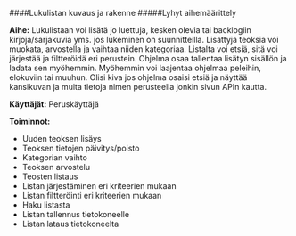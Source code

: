 ####Lukulistan kuvaus ja rakenne
#####Lyhyt aihemäärittely

**Aihe:** Lukulistaan voi lisätä jo luettuja, kesken olevia tai backlogiin kirjoja/sarjakuvia yms. jos lukeminen on suunnitteilla. Lisättyjä teoksia voi muokata, arvostella ja vaihtaa niiden kategoriaa. Listalta voi etsiä, sitä voi järjestää ja filtteröidä eri perustein. Ohjelma osaa tallentaa lisätyn sisällön ja ladata sen myöhemmin. Myöhemmin voi laajentaa ohjelmaa peleihin, elokuviin tai muuhun. Olisi kiva jos ohjelma osaisi etsiä ja näyttää kansikuvan ja muita tietoja nimen perusteella jonkin sivun APIn kautta.

**Käyttäjät:** Peruskäyttäjä

**Toiminnot:** 
* Uuden teoksen lisäys
* Teoksen tietojen päivitys/poisto
* Kategorian vaihto
* Teoksen arvostelu
* Teosten listaus
* Listan järjestäminen eri kriteerien mukaan
* Listan filtteröinti eri kriteerien mukaan
* Haku listasta
* Listan tallennus tietokoneelle
* Listan lataus tietokoneelta